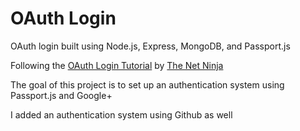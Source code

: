 # OAuth Login

OAuth login built using Node.js, Express, MongoDB, and Passport.js

Following the [OAuth Login Tutorial](https://www.youtube.com/playlist?list=PL4cUxeGkcC9jdm7QX143aMLAqyM-jTZ2x) by [The Net Ninja](https://github.com/iamshaunjp/oauth-playlist)

The goal of this project is to set up an authentication system using Passport.js and Google+

I added an authentication system using Github as well
